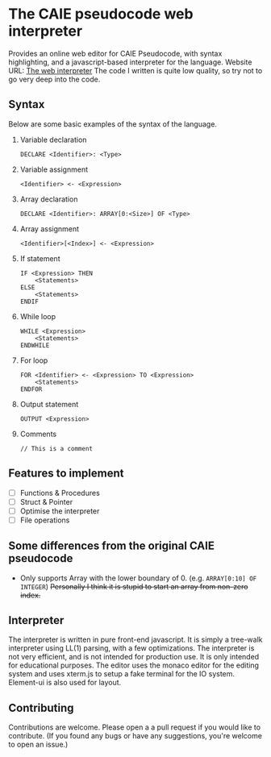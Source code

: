 # The CAIE pseudocode web interpreter

Provides an online web editor for CAIE Pseudocode, with syntax highlighting, and a javascript-based interpreter for the language.
Website URL: [The web interpreter](https://ulweb.club)
The code I written is quite low quality, so try not to go very deep into the code.

## Syntax
Below are some basic examples of the syntax of the language.
1. Variable declaration
    ```
    DECLARE <Identifier>: <Type>
    ```
2. Variable assignment
    ```
    <Identifier> <- <Expression>
    ```
3. Array declaration
    ```
    DECLARE <Identifier>: ARRAY[0:<Size>] OF <Type>
    ```
4. Array assignment
    ```
    <Identifier>[<Index>] <- <Expression>
    ```
5. If statement
    ```
    IF <Expression> THEN
        <Statements>
    ELSE
        <Statements>
    ENDIF
    ```
6. While loop
    ```
    WHILE <Expression>
        <Statements>
    ENDWHILE
    ```
7. For loop
    ```
    FOR <Identifier> <- <Expression> TO <Expression>
        <Statements>
    ENDFOR
    ```
8. Output statement
    ```
    OUTPUT <Expression>
    ```
9. Comments
    ```
    // This is a comment
    ```

## Features to implement
- [ ] Functions & Procedures
- [ ] Struct & Pointer
- [ ] Optimise the interpreter
- [ ] File operations

## Some differences from the original CAIE pseudocode
- Only supports Array with the lower boundary of 0. (e.g. `ARRAY[0:10] OF INTEGER`) ~~Personally I think it is stupid to start an array from non-zero index.~~

## Interpreter
The interpreter is written in pure front-end javascript. It is simply a tree-walk interpreter using LL(1) parsing, with a few optimizations. The interpreter is not very efficient, and is not intended for production use. It is only intended for educational purposes.
The editor uses the monaco editor for the editing system and uses xterm.js to setup a fake terminal for the IO system. Element-ui is also used for layout.

## Contributing
Contributions are welcome. Please open a a pull request if you would like to contribute.
(If you found any bugs or have any suggestions, you're welcome to open an issue.)